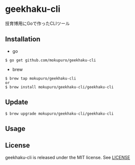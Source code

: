 # geekhaku-cli
技育博用にGoで作ったCLIツール

## Installation

- go

```
$ go get github.com/mokupuro/geekhaku-cli
```

- brew

```
$ brew tap mokupuro/geekhaku-cli
or
$ brew install mokupuro/geekhaku-cli/geekhaku-cli
```

## Update

```
$ brew upgrade mokupuro/geekhaku-cli/geekhaku-cli
```

## Usage

## License

geekhaku-cli is released under the MIT license. See [LICENSE](https://github.com/mokupuro/geekhaku-cli/](https://github.com/mokupuro/geekhaku-cli/blob/main/LICENSE))
